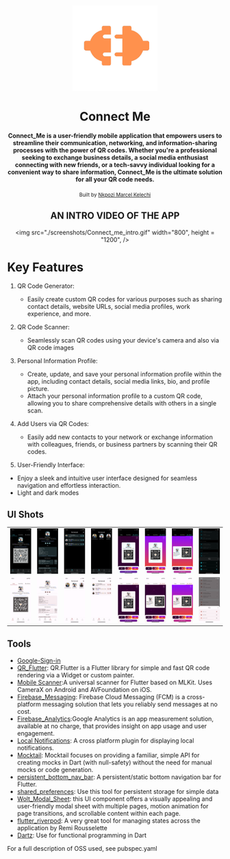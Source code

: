 <div align="center">
   <img src="./assets/images/aboutMeLogo_brown.png" width="200" color="0xFF2676FC"/>
  <br />
  <h1>Connect Me</h1>
  <strong> Connect_Me is a user-friendly mobile application that empowers users to streamline their communication, networking, and information-sharing processes with the power of QR codes. Whether you're a professional seeking to exchange business details, a social media enthusiast connecting with new friends, or a tech-savvy individual looking for a convenient way to share information, Connect_Me is the ultimate solution for all your QR code needs. </strong>
  <br />

<sub>Built by <a href="https://twitter.com/_Captured_Heart">Nkpozi Marcel Kelechi</a></sub>
<br />

## AN INTRO VIDEO OF THE APP

<img src="./screenshots/Connect_me_intro.gif" width="800", height = "1200", />

<!-- <i><h3 style="color: green">You can download the apk directly from my firebase distribution console <a href="https://appdistribution.firebase.dev/i/e5a7b73fefe2dd61">LearnGual Assessment</a></h3></i> -->

</div>

# Key Features

1. QR Code Generator:

   - Easily create custom QR codes for various purposes such as sharing contact details, website URLs, social media profiles, work experience, and more.

2. QR Code Scanner:

   - Seamlessly scan QR codes using your device's camera and also via QR code images

3. Personal Information Profile:

   - Create, update, and save your personal information profile within the app, including contact details, social media links, bio, and profile picture.
   - Attach your personal information profile to a custom QR code, allowing you to share comprehensive details with others in a single scan.

4. Add Users via QR Codes:

   - Easily add new contacts to your network or exchange information with colleagues, friends, or business partners by scanning their QR codes.

5. User-Friendly Interface:

- Enjoy a sleek and intuitive user interface designed for seamless navigation and effortless interaction.
- Light and dark modes

## UI Shots

<div style="text-align: center">
  <table>
    <tr>
      <td style="text-align: center">
        <img src="./screenshots/home.PNG" width="200" />
      </td>
      <td style="text-align: center">
        <img src="./screenshots/profile.PNG" width="200" />
      </td>
      <td style="text-align: center">
        <img src="./screenshots/connect_dark.PNG" width="200" />
      </td>
       <td style="text-align: center">
        <img src="./screenshots/connect_dark2.PNG" width="200" />
      </td>
      <td style="text-align: center">
        <img src="./screenshots/share.PNG" width="200" />
      </td>
      <td style="text-align: center">
        <img src="./screenshots/share1.PNG" width="200" />
      </td>
       <td style="text-align: center">
        <img src="./screenshots/share3.PNG" width="200" />
      </td>
       <td style="text-align: center">
        <img src="./screenshots/themes.PNG" width="200" />
      </td>
    </tr>
    <tr>
       <td style="text-align: center">
        <img src="./screenshots/home_light.PNG" width="200" />
      </td>
      <td style="text-align: center">
        <img src="./screenshots/profile2.PNG" width="200" />
      </td>
      <td style="text-align: center">
        <img src="./screenshots/connect_light.PNG" width="200" />
      </td>
       <td style="text-align: center">
        <img src="./screenshots/connect_light_list.PNG" width="200" />
      </td>
      <td style="text-align: center">
        <img src="./screenshots/share_light.PNG" width="200" />
      </td>
      <td style="text-align: center">
        <img src="./screenshots/share_light2.PNG" width="200" />
      </td>
       <td style="text-align: center">
        <img src="./screenshots/share_light3.PNG" width="200" />
      </td>
       <td style="text-align: center">
        <img src="./screenshots/themes2.PNG" width="200" />
      </td>
    </tr> 
  </table>
</div>

## Tools

- [Google-Sign-in](https://pub.dev/packages/google_sign_in)
- [QR_Flutter](https://pub.dev/packages/qr_flutter): QR.Flutter is a Flutter library for simple and fast QR code rendering via a Widget or custom painter.
- [Mobile Scanner](https://pub.dev/packages/mobile_scanner):A universal scanner for Flutter based on MLKit. Uses CameraX on Android and AVFoundation on iOS.
- [Firebase_Messaging](https://pub.dev/packages/firebase_messaging): Firebase Cloud Messaging (FCM) is a cross-platform messaging solution that lets you reliably send messages at no cost.
- [Firebase_Analytics](https://pub.dev/packages/firebase_analytics):Google Analytics is an app measurement solution, available at no charge, that provides insight on app usage and user engagement.
- [Local Notifications](https://pub.dev/packages/flutter_local_notifications): A cross platform plugin for displaying local notifications.
- [Mocktail](https://pub.dev/packages/mocktail): Mocktail focuses on providing a familiar, simple API for creating mocks in Dart (with null-safety) without the need for manual mocks or code generation.
- [persistent_bottom_nav_bar](https://pub.dev/packages/persistent_bottom_nav_bar): A persistent/static bottom navigation bar for Flutter.
- [shared_preferences](https://pub.dev/packages/shared_preferences): Use this tool for persistent storage for simple data
- [Wolt_Modal_Sheet](https://pub.dev/packages/wolt_modal_sheet): this UI component offers a visually appealing and user-friendly modal sheet with multiple pages, motion animation for page transitions, and scrollable content within each page.
- [flutter_riverpod](https://pub.dev/packages/flutter_riverpod): A very great tool for managing states across the application by Remi Rousselette
- [Dartz](https://pub.dev/packages/dartz): Use for functional programming in Dart

For a full description of OSS used, see pubspec.yaml
